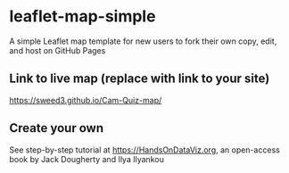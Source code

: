 # leaflet-map-simple
A simple Leaflet map template for new users to fork their own copy, edit, and host on GitHub Pages

## Link to live map (replace with link to your site)
https://sweed3.github.io/Cam-Quiz-map/

## Create your own
See step-by-step tutorial at https://HandsOnDataViz.org, an open-access book by Jack Dougherty and Ilya Ilyankou
